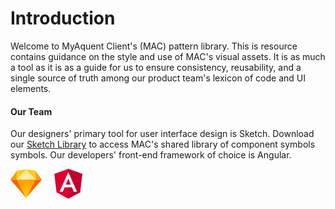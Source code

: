 # Introduction

Welcome to MyAquent Client's (MAC) pattern library. This is resource contains guidance on the style and use of MAC's visual assets. It is as much a tool as it is as a guide for us to ensure consistency, reusability, and a single source of truth among our product team's lexicon of code and UI elements.


#### Our Team

Our designers' primary tool for user interface design is Sketch. Download our [Sketch Library](https://github.com/aquent/aquent.github.io/blob/master/pattern-library/mac/MAC%202.0%20(DS).library.zip) to access MAC's shared library of component symbols symbols. Our developers' front-end framework of choice is Angular.

<svg width="115px" height="48px" viewBox="0 0 115 48" version="1.1" xmlns="http://www.w3.org/2000/svg" xmlns:xlink="http://www.w3.org/1999/xlink">
    <!-- Generator: Sketch 47.1 (45422) - http://www.bohemiancoding.com/sketch -->
    <desc>Created with Sketch.</desc>
    <defs>
        <radialGradient cx="50%" cy="28.2951328%" fx="50%" fy="28.2951328%" r="115.533809%" gradientTransform="translate(0.500000,0.282951),scale(0.583135,1.000000),rotate(90.000000),translate(-0.500000,-0.282951)" id="radialGradient-1">
            <stop stop-color="#FD7C00" offset="0%"></stop>
            <stop stop-color="#F35300" offset="100%"></stop>
        </radialGradient>
        <radialGradient cx="50%" cy="2.49758199%" fx="50%" fy="2.49758199%" r="82.8256462%" gradientTransform="translate(0.500000,0.024976),scale(1.000000,0.988737),rotate(90.000000),translate(-0.500000,-0.024976)" id="radialGradient-2">
            <stop stop-color="#FDCE21" offset="0%"></stop>
            <stop stop-color="#FDA500" offset="100%"></stop>
        </radialGradient>
        <linearGradient x1="79.5918367%" y1="81.25%" x2="30.8540604%" y2="50%" id="linearGradient-3">
            <stop stop-color="#FDD12B" offset="0%"></stop>
            <stop stop-color="#FDC003" offset="100%"></stop>
        </linearGradient>
        <radialGradient cx="50%" cy="0%" fx="50%" fy="0%" r="100%" gradientTransform="translate(0.500000,0.000000),scale(0.556551,1.000000),rotate(90.000000),translate(-0.500000,-0.000000)" id="radialGradient-4">
            <stop stop-color="#FEF3CB" offset="0%"></stop>
            <stop stop-color="#FEDD67" offset="100%"></stop>
        </radialGradient>
        <linearGradient x1="100%" y1="50%" x2="0%" y2="50%" id="linearGradient-5">
            <stop stop-color="#FC8900" offset="0%"></stop>
            <stop stop-color="#FCAA00" offset="100%"></stop>
        </linearGradient>
    </defs>
    <g id="Page-1" stroke="none" stroke-width="1" fill="none" fill-rule="evenodd">
        <g id="iconSet" transform="translate(-533.000000, -65.000000)">
            <g id="Group-4" transform="translate(533.000000, 65.000000)">
                <g id="Group-3" transform="translate(0.000000, 1.000000)">
                    <g id="Bottom-Back" transform="translate(0.000000, 16.223404)" fill="url(#radialGradient-1)">
                        <polygon id="Polygon" transform="translate(25.000000, 14.578371) rotate(-180.000000) translate(-25.000000, -14.578371) " points="25 -5.06297658e-14 50 29.1567426 -1.26574414e-14 29.1567426"></polygon>
                    </g>
                    <g id="Bottom-Mid" transform="translate(10.106383, 16.223404)">
                        <polygon id="Polygon" fill="#FDCA0D" transform="translate(14.921710, 14.578371) rotate(-180.000000) translate(-14.921710, -14.578371) " points="14.9217104 0 29.8434209 29.1567426 -1.26574414e-14 29.1567426"></polygon>
                        <polygon id="Polygon" fill="url(#radialGradient-2)" transform="translate(14.921710, 14.578371) rotate(-180.000000) translate(-14.921710, -14.578371) " points="14.9217104 0 29.3358797 29.1567426 0.507541171 29.1567426"></polygon>
                    </g>
                    <g id="Top-Left" transform="translate(10.106383, 0.000000)" fill="url(#linearGradient-3)">
                        <polygon id="Polygon" transform="translate(7.399701, 8.054096) rotate(-180.000000) translate(-7.399701, -8.054096) " points="14.0946679 14.5980489 14.7994013 6.70844397e-13 5.06297658e-14 16.1081919"></polygon>
                    </g>
                    <g id="Top-Right" transform="translate(25.000000, 0.000000)" fill="url(#linearGradient-3)">
                        <polygon id="Polygon" transform="translate(7.399701, 8.054096) scale(-1, 1) rotate(-180.000000) translate(-7.399701, -8.054096) " points="14.0946679 14.5980489 14.7994013 0 1.26574414e-14 16.1081919"></polygon>
                    </g>
                    <g id="Top-Mid" transform="translate(10.106383, 0.000000)">
                        <polygon id="Polygon" fill="#FEFBED" transform="translate(14.921710, 8.054096) rotate(-180.000000) translate(-14.921710, -8.054096) " points="14.9217104 16.1081919 29.8434209 2.5322352e-13 6.32872072e-14 -2.53148829e-14"></polygon>
                        <polygon id="Polygon" fill="url(#radialGradient-4)" transform="translate(14.921710, 7.852744) rotate(-180.000000) translate(-14.921710, -7.852744) " points="14.9217104 15.7054871 29.031355 3.70768777e-13 0.812065874 -1.26574414e-14"></polygon>
                    </g>
                    <g id="Top-Side-Left" transform="translate(0.000000, 1.595745)">
                        <polygon id="Polygon" fill="#FEE693" transform="translate(5.386177, 7.299024) rotate(-180.000000) translate(-5.386177, -7.299024) " points="-4.43010451e-14 14.5980489 5.53719097 7.24868636 10.7723533 2.56313189e-13 0.201352399 -1.26574414e-14"></polygon>
                        <polygon id="Polygon" fill="url(#linearGradient-5)" transform="translate(5.386177, 7.299024) rotate(-180.000000) translate(-5.386177, -7.299024) " points="-4.43010451e-14 14.5980489 10.7723533 3.79723243e-14 0.704733397 0.402704798"></polygon>
                    </g>
                    <g id="Top-Side-Right" transform="translate(44.547872, 8.909574) scale(-1, 1) translate(-44.547872, -8.909574) translate(39.095745, 1.595745)">
                        <polygon id="Polygon" fill="#FEE693" transform="translate(5.386177, 7.299024) rotate(-180.000000) translate(-5.386177, -7.299024) " points="-1.26574414e-14 14.5980489 5.53719097 7.24868636 10.7723533 2.30998306e-13 0.201352399 -3.79723243e-14"></polygon>
                        <polygon id="Polygon" fill="url(#linearGradient-5)" transform="translate(5.386177, 7.299024) rotate(-180.000000) translate(-5.386177, -7.299024) " points="-6.32872072e-14 14.5980489 10.7723533 3.79723243e-14 0.704733397 0.402704798"></polygon>
                    </g>
                </g>
                <g id="Group-2" transform="translate(70.000000, 0.000000)" fill-rule="nonzero">
                    <polygon id="Shape" fill="#DD0031" points="22.5 0 22.5 0 22.5 0 0.215425532 7.94680851 3.6143617 37.412234 22.5 47.8723404 22.5 47.8723404 22.5 47.8723404 41.3856383 37.412234 44.7845745 7.94680851"></polygon>
                    <polygon id="Shape" fill="#C3002F" points="22.5 0 22.5 5.31382979 22.5 5.28989362 22.5 29.537234 22.5 29.537234 22.5 47.8723404 22.5 47.8723404 41.3856383 37.412234 44.7845745 7.94680851"></polygon>
                    <path d="M22.5,5.28989362 L8.56914894,36.5265957 L8.56914894,36.5265957 L13.7632979,36.5265957 L13.7632979,36.5265957 L16.5638298,29.537234 L28.3882979,29.537234 L31.1888298,36.5265957 L31.1888298,36.5265957 L36.3829787,36.5265957 L36.3829787,36.5265957 L22.5,5.28989362 L22.5,5.28989362 L22.5,5.28989362 L22.5,5.28989362 L22.5,5.28989362 Z M26.5691489,25.2287234 L18.4308511,25.2287234 L22.5,15.4388298 L26.5691489,25.2287234 Z" id="Shape" fill="#FFFFFF"></path>
                </g>
            </g>
        </g>
    </g>
</svg>

